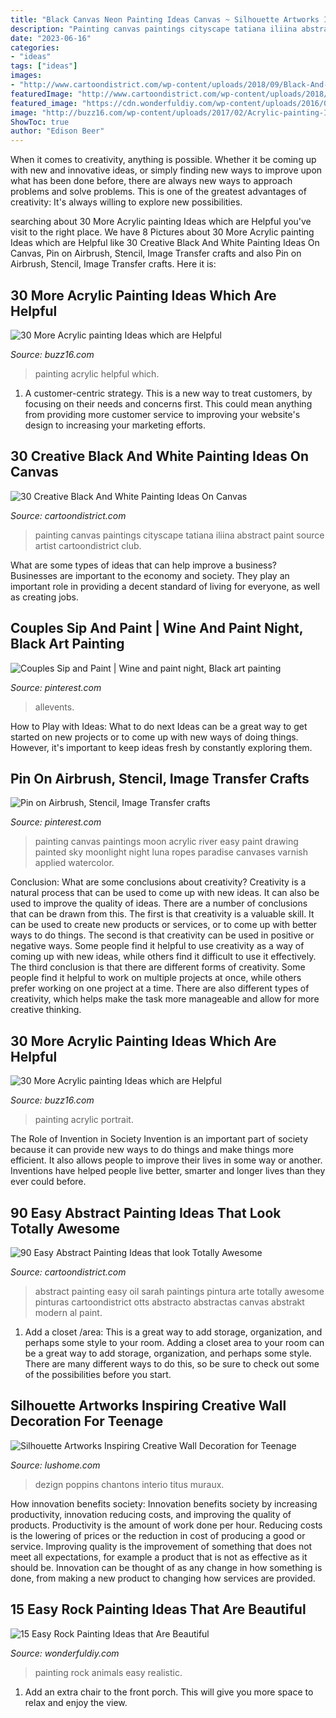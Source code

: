 ```yaml
---
title: "Black Canvas Neon Painting Ideas Canvas ~ Silhouette Artworks Inspiring Creative Wall Decoration For Teenage"
description: "Painting canvas paintings cityscape tatiana iliina abstract paint source artist cartoondistrict club"
date: "2023-06-16"
categories:
- "ideas"
tags: ["ideas"]
images:
- "http://www.cartoondistrict.com/wp-content/uploads/2018/09/Black-And-White-Painting-Ideas-On-Canvas00007.jpg"
featuredImage: "http://www.cartoondistrict.com/wp-content/uploads/2018/09/Black-And-White-Painting-Ideas-On-Canvas00007.jpg"
featured_image: "https://cdn.wonderfuldiy.com/wp-content/uploads/2016/06/Realistic-animals-Rock-Painting.jpg"
image: "http://buzz16.com/wp-content/uploads/2017/02/Acrylic-painting-Ideas-2.jpg"
ShowToc: true
author: "Edison Beer"
---
```



When it comes to creativity, anything is possible. Whether it be coming up with new and innovative ideas, or simply finding new ways to improve upon what has been done before, there are always new ways to approach problems and solve problems. This is one of the greatest advantages of creativity: It's always willing to explore new possibilities.

	

		
searching about 30 More Acrylic painting Ideas which are Helpful you've visit to the right place. We have 8 Pictures about 30 More Acrylic painting Ideas which are Helpful like 30 Creative Black And White Painting Ideas On Canvas, Pin on Airbrush, Stencil, Image Transfer crafts and also Pin on Airbrush, Stencil, Image Transfer crafts. Here it is:
		
    
## 30 More Acrylic Painting Ideas Which Are Helpful

<img loading=lazy src="http://buzz16.com/wp-content/uploads/2017/02/Acrylic-painting-Ideas-2.jpg" onerror="this.onerror=null;this.src='https://tse2.mm.bing.net/th?id=OIP.yjPZdpXBcg9HhFdB2v2AgQHaJ4&amp;pid=15.1';" alt="30 More Acrylic painting Ideas which are Helpful">

_Source: buzz16.com_

>painting acrylic helpful which. 

	

1. A customer-centric strategy. This is a new way to treat customers, by focusing on their needs and concerns first. This could mean anything from providing more customer service to improving your website's design to increasing your marketing efforts.

    
## 30 Creative Black And White Painting Ideas On Canvas

<img loading=lazy src="http://www.cartoondistrict.com/wp-content/uploads/2018/09/Black-And-White-Painting-Ideas-On-Canvas00007.jpg" onerror="this.onerror=null;this.src='https://tse3.mm.bing.net/th?id=OIP.d5UWDKXktQ-NZeGFg1YXhAHaO0&amp;pid=15.1';" alt="30 Creative Black And White Painting Ideas On Canvas">

_Source: cartoondistrict.com_

>painting canvas paintings cityscape tatiana iliina abstract paint source artist cartoondistrict club. 

	

What are some types of ideas that can help improve a business?
Businesses are important to the economy and society. They play an important role in providing a decent standard of living for everyone, as well as creating jobs.

    
## Couples Sip And Paint | Wine And Paint Night, Black Art Painting

<img loading=lazy src="https://i.pinimg.com/736x/e9/64/0c/e9640c3cdb81eb5d9f2a18d76deb6abf.jpg" onerror="this.onerror=null;this.src='https://tse2.mm.bing.net/th?id=OIP.nuxjq2t9iOA2TG9lNueyNQHaDu&amp;pid=15.1';" alt="Couples Sip and Paint | Wine and paint night, Black art painting">

_Source: pinterest.com_

>allevents. 

	

How to Play with Ideas: What to do next
Ideas can be a great way to get started on new projects or to come up with new ways of doing things. However, it's important to keep ideas fresh by constantly exploring them.

    
## Pin On Airbrush, Stencil, Image Transfer Crafts

<img loading=lazy src="https://i.pinimg.com/736x/c1/d6/81/c1d681339ddd10d42d7f7d3d57bf2ab8--easy-paintings-canvas-paintings.jpg" onerror="this.onerror=null;this.src='https://tse4.mm.bing.net/th?id=OIP.7BqJkeRzQv-IYcLG-eQgbAHaJ4&amp;pid=15.1';" alt="Pin on Airbrush, Stencil, Image Transfer crafts">

_Source: pinterest.com_

>painting canvas paintings moon acrylic river easy paint drawing painted sky moonlight night luna ropes paradise canvases varnish applied watercolor. 

	

Conclusion: What are some conclusions about creativity?
Creativity is a natural process that can be used to come up with new ideas. It can also be used to improve the quality of ideas. There are a number of conclusions that can be drawn from this. The first is that creativity is a valuable skill. It can be used to create new products or services, or to come up with better ways to do things. The second is that creativity can be used in positive or negative ways. Some people find it helpful to use creativity as a way of coming up with new ideas, while others find it difficult to use it effectively. The third conclusion is that there are different forms of creativity. Some people find it helpful to work on multiple projects at once, while others prefer working on one project at a time. There are also different types of creativity, which helps make the task more manageable and allow for more creative thinking.

    
## 30 More Acrylic Painting Ideas Which Are Helpful

<img loading=lazy src="http://buzz16.com/wp-content/uploads/2017/02/Acrylic-painting-Ideas-27.jpg" onerror="this.onerror=null;this.src='https://tse3.mm.bing.net/th?id=OIP.1QsBZSiPiY7FXD5FZSqTbQHaJ_&amp;pid=15.1';" alt="30 More Acrylic painting Ideas which are Helpful">

_Source: buzz16.com_

>painting acrylic portrait. 

	

The Role of Invention in Society
Invention is an important part of society because it can provide new ways to do things and make things more efficient. It also allows people to improve their lives in some way or another. Inventions have helped people live better, smarter and longer lives than they ever could before.

    
## 90 Easy Abstract Painting Ideas That Look Totally Awesome

<img loading=lazy src="http://www.cartoondistrict.com/wp-content/uploads/2017/05/Easy-Abstract-Painting-Ideas29.jpg" onerror="this.onerror=null;this.src='https://tse1.mm.bing.net/th?id=OIP.a8XLnUW4Zg_64HGdJa4UbAHaKF&amp;pid=15.1';" alt="90 Easy Abstract Painting Ideas that look Totally Awesome">

_Source: cartoondistrict.com_

>abstract painting easy oil sarah paintings pintura arte totally awesome pinturas cartoondistrict otts abstracto abstractas canvas abstrakt modern al paint. 

	

1. Add a closet /area: This is a great way to add storage, organization, and perhaps some style to your room.
Adding a closet area to your room can be a great way to add storage, organization, and perhaps some style. There are many different ways to do this, so be sure to check out some of the possibilities before you start.

    
## Silhouette Artworks Inspiring Creative Wall Decoration For Teenage

<img loading=lazy src="https://www.lushome.com/wp-content/uploads/2013/08/modern-wall-decor-ideas-painting-stickers-5.jpg" onerror="this.onerror=null;this.src='https://tse2.mm.bing.net/th?id=OIP.IX9cHKv8sL6CVRheZ7SMpAHaD7&amp;pid=15.1';" alt="Silhouette Artworks Inspiring Creative Wall Decoration for Teenage">

_Source: lushome.com_

>dezign poppins chantons interio titus muraux. 

	

How innovation benefits society:
Innovation benefits society by increasing productivity, innovation reducing costs, and improving the quality of products. Productivity is the amount of work done per hour. Reducing costs is the lowering of prices or the reduction in cost of producing a good or service. Improving quality is the improvement of something that does not meet all expectations, for example a product that is not as effective as it should be. Innovation can be thought of as any change in how something is done, from making a new product to changing how services are provided.

    
## 15 Easy Rock Painting Ideas That Are Beautiful

<img loading=lazy src="https://cdn.wonderfuldiy.com/wp-content/uploads/2016/06/Realistic-animals-Rock-Painting.jpg" onerror="this.onerror=null;this.src='https://tse1.mm.bing.net/th?id=OIP.5z6Zvy_4D6QgJL-aoa2BawHaK5&amp;pid=15.1';" alt="15 Easy Rock Painting Ideas that Are Beautiful">

_Source: wonderfuldiy.com_

>painting rock animals easy realistic. 

	

1. Add an extra chair to the front porch. This will give you more space to relax and enjoy the view. 


